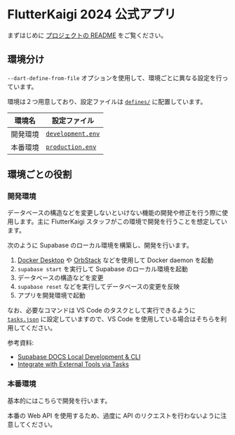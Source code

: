 # FlutterKaigi 2024 公式アプリ

まずはじめに [プロジェクトの README] をご覧ください。

## 環境分け

`--dart-define-from-file` オプションを使用して、環境ごとに異なる設定を行っています。

環境は２つ用意しており、設定ファイルは [`defines/`] に配置しています。

| 環境名 | 設定ファイル |
| - | - |
| 開発環境 | [`development.env`] |
| 本番環境 | [`production.env`] |

## 環境ごとの役割

### 開発環境

データベースの構造などを変更しないといけない機能の開発や修正を行う際に使用します。主に FlutterKaigi スタッフがこの環境で開発を行うことを想定しています。

次のように Supabase のローカル環境を構築し、開発を行います。

1. [Docker Desktop] や [OrbStack] などを使用して Docker daemon を起動
1. `supabase start` を実行して Supabase のローカル環境を起動
1. データベースの構造などを変更
1. `supabase reset` などを実行してデータベースの変更を反映
1. アプリを開発環境で起動

なお、必要なコマンドは VS Code のタスクとして実行できるように [`tasks.json`] に設定していますので、VS Code を使用している場合はそちらを利用してください。

参考資料:

- [Supabase DOCS Local Development & CLI]
- [Integrate with External Tools via Tasks]

### 本番環境

基本的にはこちらで開発を行います。

本番の Web API を使用するため、過度に API のリクエストを行わないように注意してください。

<!-- Links -->

[プロジェクトの README]: ../../README.md

[`defines/`]: ./defines/

[`development.env`]: ./defines/development.env

[`production.env`]: ./defines/production.env

[Docker Desktop]: https://docs.docker.com/desktop/

[OrbStack]: https://orbstack.dev/

[`tasks.json`]: ../../.vscode/tasks.json

[Supabase DOCS Local Development & CLI]: https://supabase.io/docs/guides/local-development

[Integrate with External Tools via Tasks]: https://code.visualstudio.com/docs/editor/tasks
